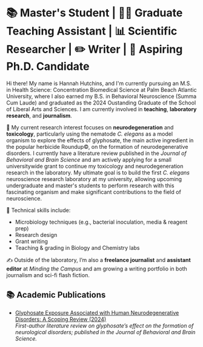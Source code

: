 #  📚 Master's Student | 👩‍🔬 Graduate Teaching Assistant | 📊 Scientific Researcher | ✏️ Writer | 🥼 Aspiring Ph.D. Candidate

Hi there! My name is Hannah Hutchins, and I'm currently pursuing an M.S. in Health Science: Concentration Biomedical Science at Palm Beach Atlantic University, where I also earned my B.S. in Behavioral Neuroscience (Summa Cum Laude) and graduated as the 2024 Oustanding Graduate of the School of Liberal Arts and Sciences. I am currently involved in **teaching**, **laboratory research**, and **journalism**.

🔬 My current research interest focuses on **neurodegeneration** and **toxicology**, particularly using the nematode *C. elegans* as a model organism to explore the effects of glyphosate, the main active ingredient in the popular herbicide Roundup©, on the formation of neurodegenerative disorders. I currently have a literature review published in the *Journal of Behavioral and Brain Science* and am actively applying for a small universitywide grant to continue my toxicology and neurodegeneration research in the laboratory. My ultimate goal is to build the first *C. elegans* neuroscience research laboratory at my university, allowing upcoming undergraduate and master's students to perform research with this fascinating organism and make significant contributions to the field of neuroscience.

🧪 Technical skills include:  
- Microbiology techniques (e.g., bacterial inoculation, media & reagent prep)  
- Research design
- Grant writing  
- Teaching & grading in Biology and Chemistry labs  

✍️ Outside of the laboratory, I’m also a **freelance journalist** and **assistant editor** at *Minding the Campus* and am growing a writing portfolio in both journalism and sci-fi flash fiction.

## 📚 Academic Publications

- [ Glyphosate Exposure Associated with Human Neurodegenerative Disorders: A Scoping Review (2024)](Publications/glyphosate-summary.md)  
*First-author literature review on glyphosate’s effect on the formation of neurological disorders; published in the Journal of Behavioral and Brain Science.*


<!--
**HHneurolab/HHneurolab** is a ✨ _special_ ✨ repository because its `README.md` (this file) appears on your GitHub profile.

Here are some ideas to get you started:

- 🔭 I’m currently working on ...
- 🌱 I’m currently learning ...
- 👯 I’m looking to collaborate on ...
- 🤔 I’m looking for help with ...
- 💬 Ask me about ...
- 📫 How to reach me: ...
- 😄 Pronouns: ...
- ⚡ Fun fact: ...
-->
